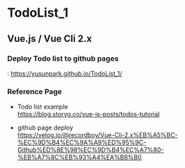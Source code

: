 # TodoList_1

## Vue.js / Vue Cli 2.x

### Deploy Todo list to github pages  

: https://yusunpark.github.io/TodoList_1/

###  Reference Page  

- Todo list example  
https://blog.storyg.co/vue-js-posts/todos-tutorial

- github page deploy  
https://velog.io/@recordboy/Vue-Cli-2.x%EB%A5%BC-%EC%9D%B4%EC%9A%A9%ED%95%9C-Github%ED%8E%98%EC%9D%B4%EC%A7%80-%EB%A7%8C%EB%93%A4%EA%B8%B0
